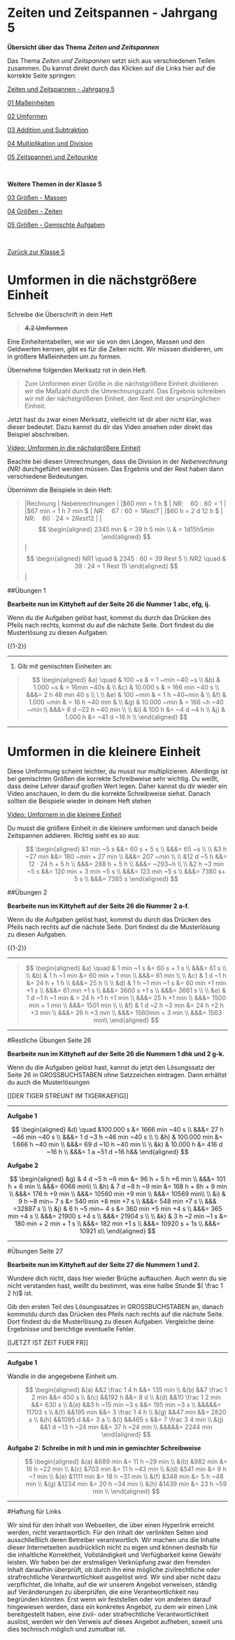 <!--
author: Susanne Suckfüll
email: su-aes@masannek.de
language: de
narrator: German Female
script: url.js

View this file on https://liascript.github.io/course/?https://raw.githubusercontent.com/SUC-AES/Mathematik-5/master/2_Massen_1.md
-->

# Zeiten und Zeitspannen - Jahrgang 5


**Übersicht über das Thema** ***Zeiten und Zeitspannen***

Das Thema *Zeiten und Zeitspannen* setzt sich aus verschiedenen Teilen zusammen. Du kannst direkt durch das Klicken auf die Links hier auf die korrekte Seite springen:

[Zeiten und Zeitspannen - Jahrgang 5](https://liascript.github.io/course/?https://raw.githubusercontent.com/SUC-AES/Mathe-Webseite/master/Klasse_05/04_Zeiten_und_Zeitspannen/M-05-04-Zeiten_und_Zeitspannen.md#1)

[01 Maßeinheiten](https://liascript.github.io/course/?https://raw.githubusercontent.com/SUC-AES/Mathe-Webseite/master/Klasse_05/04_Zeiten_und_Zeitspannen/01_MaBeinheiten/M-05-04-01-MaBeinheiten.md#2)

[02 Umformen](https://liascript.github.io/course/?https://raw.githubusercontent.com/SUC-AES/Mathe-Webseite/master/Klasse_05/04_Zeiten_und_Zeitspannen/02_Umformen/M-05-04-02-Umformen.md#2)

[03 Addition und Subtraktion](https://liascript.github.io/course/?https://raw.githubusercontent.com/SUC-AES/Mathe-Webseite/master/Klasse_05/04_Zeiten_und_Zeitspannen/03_Addition_und_Subtraktion/M-05-04-03-Addition_und_Subtraktion.md#2)

[04 Multiplikation und Division](https://liascript.github.io/course/?https://raw.githubusercontent.com/SUC-AES/Mathe-Webseite/master/Klasse_05/04_Zeiten_und_Zeitspannen/04_Multiplikation_und_Division/M-05-04-04-Multiplikation_und_Division.md#1)

[05 Zeitspannen und Zeitpunkte](https://liascript.github.io/course/?https://raw.githubusercontent.com/SUC-AES/Mathe-Webseite/master/Klasse_05/04_Zeiten_und_Zeitspannen/05_Berechnen_von_Zeitdauern/M-05-04-05-Zeitspannen_und_Zeitpunkt.md#2)

$\qquad$

**Weitere Themen in der Klasse 5**

[03 Größen - Massen](https://liascript.github.io/course/?https://raw.githubusercontent.com/SUC-AES/Mathe-Webseite/master/Klasse_05/03_Massen/M-05-03-Massen.md#1)

[04 Größen - Zeiten](https://liascript.github.io/course/?https://raw.githubusercontent.com/SUC-AES/Mathe-Webseite/master/Klasse_05/04_Zeiten_und_Zeitspannen/M-05-04-Zeiten_und_Zeitspannen.md#2)

[05 Größen - Gemischte Aufgaben](https://liascript.github.io/course/?https://raw.githubusercontent.com/SUC-AES/Mathe-Webseite/master/Klasse_05/05_Alle_GroeBen/M-05-05-Alle_GroeBen.md#2)

$\qquad$

[Zurück zur Klasse 5](https://liascript.github.io/course/?https://raw.githubusercontent.com/SUC-AES/Mathe-Webseite/master/Klasse_05/M05_Themen.md#2)




# Umformen in die nächstgrößere Einheit

  Schreibe die Überschrift in dein Heft

>  **~~4.2 Umformen~~**

Eine Einheitentabellen, wie wir sie von den Längen, Massen und den Geldwerten kennen, gibt es für die Zeiten nicht. Wir müssen dividieren, um in größere Maßeinheiten um zu formen.  

Übernehme folgenden Merksatz rot in dein Heft.

> Zum Umformen einer Größe in die nächstgrößere Einheit dividieren wir die Maßzahl durch die Umrechnungszahl. Das Ergebnis schreiben wir mit der nächstgrößeren Einheit, den Rest mit der ursprünglichen Einheit.

Jetzt hast du zwar einen Merksatz, vielleicht ist dir aber nicht klar, was dieser bedeutet. Dazu kannst du dir das Video ansehen oder direkt das Beispiel abschreiben.

[Video: Umformen in die nächstgrößere Einheit](https://aesmaintalde-my.sharepoint.com/:v:/g/personal/susanne_suckfuell_aes-maintal_de/EfTLli7zT7BNuqeKLHL4eUsB8Dzm04HZGsTPW0ch5AyIvw?e=eLudyV)


Beachte bei diesen Umrechnungen, dass die Division in der *Nebenrechnung (NR)* durchgeführt werden müssen. Das Ergebnis und der Rest haben dann verschiedene Bedeutungen.

Übernimm die Beispiele in dein Heft:

> |Rechnung | Nebenrechnungen |
> |$60 min = 1 h   $         | $NR:\quad 60 : 60 = 1$ |
> |$67 min = 1 h 7 min $     | $NR:\quad 67 : 60 = 1 Rest 7$ |
> |$60 h = 2 d 12 h  $       | $NR:\quad 60 : 24 = 2 Rest 12$ |
> |$$ \begin{aligned} 2345 min & = 39 h 5 min \\ & = 1d15h5min \end{aligned} $$ | $$ \begin{aligned} NR1 \quad  & 2345 : 60 = 39 Rest 5 \\ NR2 \quad & 39 : 24 = 1 Rest 15 \end{aligned} $$  |

##Übungen 1

**Bearbeite nun im Kittyheft auf der Seite 26 die Nummer 1 abc, efg, ij.**

Wenn du die Aufgaben gelöst hast, kommst du durch das Drücken des Pfeils nach rechts, kommst du auf die nächste Seite. Dort findest du die Musterlösung zu diesen Aufgaben.

{{1-2}}
********************************


1) Gib mit gemischten Einheiten an:

> $$
\begin{aligned}
&a) \quad & 100 ~s &	= 1 ~min ~40 ~s  \\
&b) & 1.000 ~s &	= 16min ~40s & \\
&c) & 10.000 s	& = 166 min ~40 s \\ &&&= 2 h 46 min 40 s \\ \
\\
&e) & 100 ~min &	= 1 h ~40~min & \\
&f) & 1.000 ~min &	= 16 h ~40 min & \\
&g) & 10.000 ~min & = 166 ~h ~40 ~min \\ &&&= 6 d ~22 h ~40 min \\
\\
&i) & 100 h &= ~4 d ~4 h  \\
&j) & 1.000 h &= ~41 d ~16 h \\
\end{aligned}
$$

********************************

# Umformen in die kleinere Einheit

Diese Umformung scheint leichter, du musst nur multiplizieren. Allerdings ist bei gemischten Größen die korrekte Schreibweise sehr wichtig. Du weißt, dass deine Lehrer darauf großen Wert legen.  Daher kannst du dir wieder ein Video anschauen, in dem du die korrekte Schreibweise siehst. Danach sollten die Beispiele wieder in deinem Heft stehen

[Video: Umfornem in die kleinere Einheit](https://aesmaintalde-my.sharepoint.com/:v:/g/personal/susanne_suckfuell_aes-maintal_de/EcriAdwj7d5GrkW1sYmtEJgB7vk0ONGKR4ES_ERyDWXSXg?e=WUB8XW)


Du musst die größere Einheit in die kleinere umformen und danach beide Zeitspannen addieren. Richtig sieht es so aus:

> $$
\begin{aligned}
&1 min ~5 s &&= 60 s + 5 s \\ &&&= 65 ~s \\
\\
&3 h ~27 min &&= 180 ~min + 27 min \\ &&&= 207 ~min \\
\\
&12 d ~5 h &&= 12 · 24 h + 5 h \\ &&&= 288 h + 5 h \\ &&&= ~293~h \\
\\
&2 h ~3 min ~5 s &&= 120 min + 3 min ~5 s \\ &&&= 123 min ~5 s \\ &&&= 7380 s+ 5 s \\ &&&= 7385 s
\end{aligned}
$$


##Übungen 2

  **Bearbeite nun im Kittyheft auf der Seite 26 die Nummer 2 a-f.**

  Wenn du die Aufgaben gelöst hast, kommst du durch das Drücken des Pfeils nach rechts auf die nächste Seite. Dort findest du die Musterlösung zu diesen Aufgaben.

{{1-2}}
********************************

> $$
\begin{aligned}
&a) \quad & 1 min ~1 s &= 60 s + 1 s \\
&&&= 61 s \\
\\
&b) & 1 h ~1 min &= 60 min + 1 min \\
&&&= 61 min \\
\\
&c) & 1 d ~1 h &= 24 h + 1 h \\
&&&= 25 h \\
\\
&d) & 1 h ~1 min ~1 s &= 60 min +1 min +1 s \\
&&&= 61 min +1 s \\
&&&= 3660 s +1 s \\
&&&= 3661 s \\
\\
&e) & 1 d ~1 h ~1 min & = 24 h +1 h +1 min \\
&&&= 25 h +1 min \\
&&&= 1500 min + 1 min \\
&&&= 1501 min \\
\\
&f) & 1 d ~2 h ~3 min &= 24 h +2 h +3 min \\
&&&= 26 h +3 min \\
&&&= 1560min + 3 min \\
&&&= 1563 min\\
\end{aligned}
$$

********************************

#Restliche Übungen Seite 26

  **Bearbeite nun im Kittyheft auf der Seite 26 die Nummern 1 dhk und 2 g-k.**

Wenn du die Aufgaben gelöst hast, kannst du jetzt den Lösungssatz der Seite 26 in GROSSBUCHSTABEN ohne Satzzeichen eintragen. Dann erhältst du auch die Musterlösungen

[[DER TIGER STREUNT IM TIGERKAEFIG]]
********************************

**Aufgabe 1**

$$
\begin{aligned}
&d) \quad &100.000 s &= 1666 min ~40 s \\
&&&=   27 h ~46 min ~40 s \\
&&&=  1 d ~3 h ~46 min ~40 s \\
\\
&h) & 100.000 min	&= 1.666 h ~40 min \\
&&&= 69 d ~10 h ~40 min \\
\\
&k) & 10.000 h 	&= 416 d ~16 h \\
&&&= 1 a ~51 d ~16 h&&
\end{aligned}
$$

**Aufgabe 2**

$$
\begin{aligned}
&g) & 4 d ~5 h ~6 min &= 96 h + 5 h +6 min \\
&&&= 101 h + 6 min \\
&&&= 6066 min\\
\\
&h) & 7 d ~8 h ~9 min &= 168 h + 8h + 9 min \\
&&&= 176 h +9 min \\
&&&= 10560 min +9 min \\
&&&= 10569 min\\
\\
&i) & 9 h ~8 min~ 7 s &= 540 min +8 min +7 s \\
&&&= 548 min +7 s \\
&&& =32887 s \\
\\
&j) & 6 h ~5 min~ 4 s &= 360 min +5 min +4 s \\
&&&= 365 min +4 s \\
&&&= 21900 s +4 s \\
&&&= 21904 s \\
\\
&k) & 3 h ~2 min ~1 s &= 180 min + 2 min + 1 s \\
&&&= 182 min +1 s \\
&&&= 10920 s + 1s \\
&&&= 10921 s\\
\end{aligned}
$$


********************************

#Übungen Seite 27

**Bearbeite nun im Kittyheft auf der Seite 27 die Nummern 1 und 2.**

Wundere dich nicht, dass hier wieder Brüche auftauchen. Auch wenn du sie nicht verstanden hast, weißt du bestimmt, was eine halbe Stunde $( \frac 1 2 h)$ ist.

Gib den ersten Teil des Lösungssatzes in GROSSBUCHSTABEN an, danach kommstdu durch das Drücken des Pfeils nach rechts auf die nächste Seite. Dort findest du die Musterlösung zu diesen Aufgaben. Vergleiche deine Ergebnisse und berichtige eventuelle Fehler.

[[JETZT IST ZEIT FUER FR]]
********************************

**Aufgabe 1**

Wandle in die angegebene Einheit um.

> $$
\begin{aligned}
&(a) &&2 \frac 1 4 h &&= 135 min \\
&(b) &&7 \frac 1 2 min &&= 450 s \\
&(c) &&192 h &&= 8 d \\
&(d) &&10 \frac 1 2 min &&= 630 s \\
&(e) &&3 h ~15 min ~3 s &&= 195 min ~3 s \\ &&&&&= 11703 s \\
&(f) &&195 min &&= 3 \frac 1 4  h \\
&(g) &&47 min &&= 2820 s \\
&(h) &&1095 d &&= 3 a \\
&(i) &&465 s &&= 7 \frac 3 4 min \\
&(j) &&1 d ~13 h ~24 min &&= 37 h ~24 min \\ &&&&&= 2244 min
\end{aligned}
$$

**Aufgabe 2: Schreibe in mit h und min in gemischter Schreibweise**

> $$
\begin{aligned}
&(a) &689 min &= 11 h ~29 min \\
&(b) &982 min &= 16 h ~22 min \\
&(c) &703 min &= 11 h ~43 min \\
&(d) &541 min &= 9 h ~1 min \\
&(e) &1111 min &= 18 h ~31 min \\
&(f) &348 min &= 5 h ~48 min \\
&(g) &1234 min &= 20 h ~34 min \\
&(h) &1439 min &= 23 h ~59 min \\
\end{aligned}
$$



********************************



#Haftung für Links

Wir sind für den Inhalt von Webseiten, die über einen Hyperlink erreicht werden, nicht verantwortlich. Für den Inhalt der verlinkten Seiten sind ausschließlich deren Betreiber verantwortlich. Wir machen uns die Inhalte dieser Internetseiten ausdrücklich nicht zu eigen und können deshalb für die inhaltliche Korrektheit, Vollständigkeit und Verfügbarkeit keine Gewähr leisten. Wir haben bei der erstmaligen Verknüpfung zwar den fremden Inhalt daraufhin überprüft, ob durch ihn eine mögliche zivilrechtliche oder strafrechtliche Verantwortlichkeit ausgelöst wird. Wir sind aber nicht dazu verpflichtet, die Inhalte, auf die wir unserem Angebot verweisen, ständig auf Veränderungen zu überprüfen, die eine Verantwortlichkeit neu begründen könnten. Erst wenn wir feststellen oder von anderen darauf hingewiesen werden, dass ein konkretes Angebot, zu dem wir einen Link bereitgestellt haben, eine zivil- oder strafrechtliche Verantwortlichkeit auslöst, werden wir den Verweis auf dieses Angebot aufheben, soweit uns dies technisch möglich und zumutbar ist.
